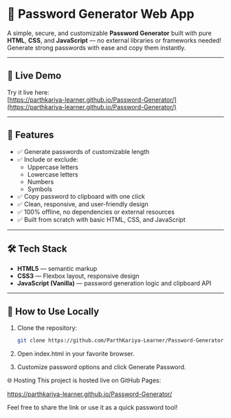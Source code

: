 # 🔐 Password Generator Web App

A simple, secure, and customizable **Password Generator** built with pure **HTML**, **CSS**, and **JavaScript** — no external libraries or frameworks needed! Generate strong passwords with ease and copy them instantly.

---

## 🚀 Live Demo

Try it live here:  
[https://parthkariya-learner.github.io/Password-Generator/](https://parthkariya-learner.github.io/Password-Generator/)

---

## 🎯 Features

- ✅ Generate passwords of customizable length 
- ✅ Include or exclude:
  - Uppercase letters
  - Lowercase letters
  - Numbers
  - Symbols
- ✅ Copy password to clipboard with one click
- ✅ Clean, responsive, and user-friendly design
- ✅ 100% offline, no dependencies or external resources
- ✅ Built from scratch with basic HTML, CSS, and JavaScript

---

## 🛠️ Tech Stack

- **HTML5** — semantic markup
- **CSS3** — Flexbox layout, responsive design
- **JavaScript (Vanilla)** — password generation logic and clipboard API

---

## 🧰 How to Use Locally

1. Clone the repository:

   ```bash
   git clone https://github.com/ParthKariya-Learner/Password-Generator.git

2. Open index.html in your favorite browser.

3. Customize password options and click Generate Password.


🌐 Hosting
This project is hosted live on GitHub Pages:

https://parthkariya-learner.github.io/Password-Generator/

Feel free to share the link or use it as a quick password tool!




